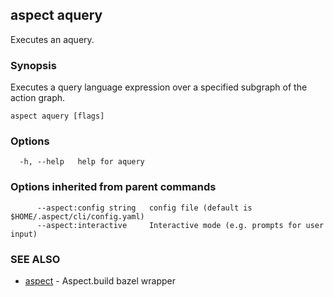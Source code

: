 ## aspect aquery

Executes an aquery.

### Synopsis

Executes a query language expression over a specified subgraph of the action graph.

```
aspect aquery [flags]
```

### Options

```
  -h, --help   help for aquery
```

### Options inherited from parent commands

```
      --aspect:config string   config file (default is $HOME/.aspect/cli/config.yaml)
      --aspect:interactive     Interactive mode (e.g. prompts for user input)
```

### SEE ALSO

* [aspect](aspect.md)	 - Aspect.build bazel wrapper


